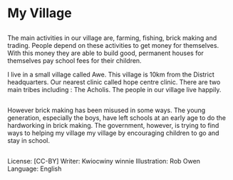 # My Village

##
The main activities in our village are,
farming, fishing, brick making and trading.
People depend on these activities to get
money for themselves. With this money they
are able to build good, permanent houses
for themselves pay school fees for their
children.

I live in a small village called Awe. This
village is 10km from the District
headquarters. Our nearest clinic called hope
centre clinic. There are two main tribes
including : The Acholis. The people in our
village live happily.

##
However brick making has been misused in some ways. The young
generation, especially the boys, have left schools at an early age
to do the hardworking in brick making. The government, however,
is trying to find ways to helping my village my village by
encouraging children to go and stay in school.

##
License: [CC-BY]
Writer: Kwiocwiny winnie
Illustration: Rob Owen
Language: English
